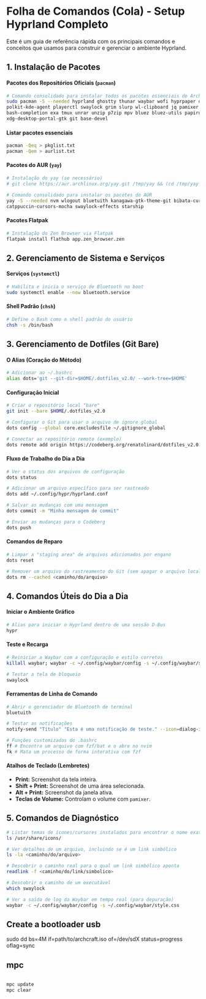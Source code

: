 # Folha de Comandos (Cola) - Setup Hyprland Completo

Este é um guia de referência rápida com os principais comandos e conceitos que 
usamos para construir e gerenciar o ambiente Hyprland.

## 1\. Instalação de Pacotes

#### Pacotes dos Repositórios Oficiais (`pacman`)

```bash
# Comando consolidado para instalar todos os pacotes essenciais do Arch
sudo pacman -S --needed hyprland ghostty thunar waybar wofi hyprpaper dunst 
polkit-kde-agent playerctl swaylock grim slurp wl-clipboard jq pamixer fastfetch
bash-completion exa tmux unrar unzip p7zip mpv bluez bluez-utils papirus-icon-theme 
xdg-desktop-portal-gtk git base-devel
```

#### Listar pacotes essenciais 

```bash
pacman -Qeq > pkglist.txt
pacman -Qem > aurlist.txt
```

#### Pacotes do AUR (`yay`)

```bash
# Instalação do yay (se necessário)
# git clone https://aur.archlinux.org/yay.git /tmp/yay && (cd /tmp/yay && makepkg -si)

# Comando consolidado para instalar os pacotes do AUR
yay -S --needed nvm wlogout bluetuith kanagawa-gtk-theme-git bibata-cursor-theme
catppuccin-cursors-mocha swaylock-effects starship
```

#### Pacotes Flatpak

```bash
# Instalação do Zen Browser via Flatpak
flatpak install flathub app.zen_browser.zen
```

## 2\. Gerenciamento de Sistema e Serviços

#### Serviços (`systemctl`)

```bash
# Habilita e inicia o serviço de Bluetooth no boot
sudo systemctl enable --now bluetooth.service
```

#### Shell Padrão (`chsh`)

```bash
# Define o Bash como o shell padrão do usuário
chsh -s /bin/bash
```

## 3\. Gerenciamento de Dotfiles (Git Bare)

#### O Alias (Coração do Método)

```bash
# Adicionar ao ~/.bashrc
alias dots='git --git-dir=$HOME/.dotfiles_v2.0/ --work-tree=$HOME'
```

#### Configuração Inicial

```bash
# Criar o repositório local "bare"
git init --bare $HOME/.dotfiles_v2.0

# Configurar o Git para usar o arquivo de ignore global
dots config --global core.excludesfile ~/.gitignore_global

# Conectar ao repositório remoto (exemplo)
dots remote add origin https://codeberg.org/renatolinard/dotfiles_v2.0.git
```

#### Fluxo de Trabalho do Dia a Dia

```bash
# Ver o status dos arquivos de configuração
dots status

# Adicionar um arquivo específico para ser rastreado
dots add ~/.config/hypr/hyprland.conf

# Salvar as mudanças com uma mensagem
dots commit -m "Minha mensagem de commit"

# Enviar as mudanças para o Codeberg
dots push
```

#### Comandos de Reparo

```bash
# Limpar a "staging area" de arquivos adicionados por engano
dots reset

# Remover um arquivo do rastreamento do Git (sem apagar o arquivo local)
dots rm --cached <caminho/do/arquivo>
```

## 4\. Comandos Úteis do Dia a Dia

#### Iniciar o Ambiente Gráfico

```bash
# Alias para iniciar o Hyprland dentro de uma sessão D-Bus
hypr
```

#### Teste e Recarga

```bash
# Reiniciar a Waybar com a configuração e estilo corretos
killall waybar; waybar -c ~/.config/waybar/config -s ~/.config/waybar/style.css &

# Testar a tela de bloqueio
swaylock
```

#### Ferramentas de Linha de Comando

```bash
# Abrir o gerenciador de Bluetooth de terminal
bluetuith

# Testar as notificações
notify-send "Título" "Esta é uma notificação de teste." --icon=dialog-information

# Funções customizadas do .bashrc
ff # Encontra um arquivo com fzf/bat e o abre no nvim
fk # Mata um processo de forma interativa com fzf
```

#### Atalhos de Teclado (Lembretes)

  * **Print:** Screenshot da tela inteira.
  * **Shift + Print:** Screenshot de uma área selecionada.
  * **Alt + Print:** Screenshot da janela ativa.
  * **Teclas de Volume:** Controlam o volume com `pamixer`.

## 5\. Comandos de Diagnóstico

```bash
# Listar temas de ícones/cursores instalados para encontrar o nome exato
ls /usr/share/icons/

# Ver detalhes de um arquivo, incluindo se é um link simbólico
ls -la <caminho/do/arquivo>

# Descobrir o caminho real para o qual um link simbólico aponta
readlink -f <caminho/do/link/simbolico>

# Descobrir o caminho de um executável
which swaylock

# Ver a saída de log da Waybar em tempo real (para depuração)
waybar -c ~/.config/waybar/config -s ~/.config/waybar/style.css
```

## Create a bootloader usb
sudo dd bs=4M if=path/to/archcraft.iso of=/dev/sdX status=progress oflag=sync

## mpc

```bash

mpc update
mpc clear
```
